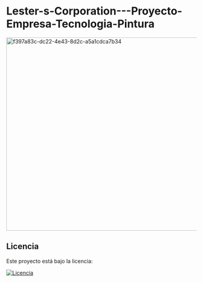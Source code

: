 # Lester-s-Corporation---Proyecto-Empresa-Tecnologia-Pintura

<img align=center width="512" height="512" alt="f397a83c-dc22-4e43-8d2c-a5a1cdca7b34" src="https://github.com/user-attachments/assets/caa0abe7-fc8d-48b3-85ed-6a1a54188b9c" />










## Licencia  

Este proyecto está bajo la licencia:

[![Licencia](https://img.shields.io/badge/Licencia-Apache%202.0-blue.svg)](LICENSE)
